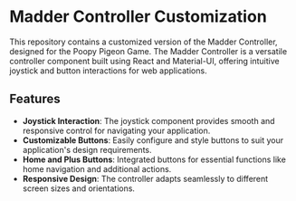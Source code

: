 # Madder Controller Customization

This repository contains a customized version of the Madder Controller, designed for the Poopy Pigeon Game. The Madder Controller is a versatile controller component built using React and Material-UI, offering intuitive joystick and button interactions for web applications.

## Features

- **Joystick Interaction**: The joystick component provides smooth and responsive control for navigating your application.
- **Customizable Buttons**: Easily configure and style buttons to suit your application's design requirements.
- **Home and Plus Buttons**: Integrated buttons for essential functions like home navigation and additional actions.
- **Responsive Design**: The controller adapts seamlessly to different screen sizes and orientations.
